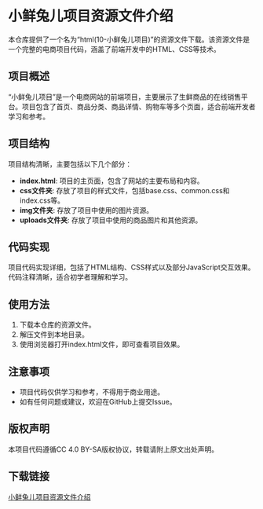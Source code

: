 # 小鲜兔儿项目资源文件介绍

本仓库提供了一个名为“html(10-小鲜兔儿项目)”的资源文件下载。该资源文件是一个完整的电商项目代码，涵盖了前端开发中的HTML、CSS等技术。

## 项目概述

“小鲜兔儿项目”是一个电商网站的前端项目，主要展示了生鲜商品的在线销售平台。项目包含了首页、商品分类、商品详情、购物车等多个页面，适合前端开发者学习和参考。

## 项目结构

项目结构清晰，主要包括以下几个部分：

- **index.html**: 项目的主页面，包含了网站的主要布局和内容。
- **css文件夹**: 存放了项目的样式文件，包括base.css、common.css和index.css等。
- **img文件夹**: 存放了项目中使用的图片资源。
- **uploads文件夹**: 存放了项目中使用的商品图片和其他资源。

## 代码实现

项目代码实现详细，包括了HTML结构、CSS样式以及部分JavaScript交互效果。代码注释清晰，适合初学者理解和学习。

## 使用方法

1. 下载本仓库的资源文件。
2. 解压文件到本地目录。
3. 使用浏览器打开index.html文件，即可查看项目效果。

## 注意事项

- 项目代码仅供学习和参考，不得用于商业用途。
- 如有任何问题或建议，欢迎在GitHub上提交Issue。

## 版权声明

本项目代码遵循CC 4.0 BY-SA版权协议，转载请附上原文出处声明。

## 下载链接

[小鲜兔儿项目资源文件介绍](https://pan.quark.cn/s/c112015cede7)